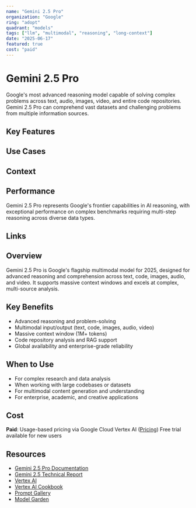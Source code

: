 ```yaml
---
name: "Gemini 2.5 Pro"
organization: "Google"
ring: "adopt"
quadrant: "models"
tags: ["llm", "multimodal", "reasoning", "long-context"]
date: "2025-06-17"
featured: true
cost: "paid"
---
```


# Gemini 2.5 Pro

Google's most advanced reasoning model capable of solving complex problems across text, audio, images, video, and entire code repositories. Gemini 2.5 Pro can comprehend vast datasets and challenging problems from multiple information sources.

## Key Features

## Use Cases

## Context

## Performance
Gemini 2.5 Pro represents Google's frontier capabilities in AI reasoning, with exceptional performance on complex benchmarks requiring multi-step reasoning across diverse data types.

## Links

## Overview
Gemini 2.5 Pro is Google's flagship multimodal model for 2025, designed for advanced reasoning and comprehension across text, code, images, audio, and video. It supports massive context windows and excels at complex, multi-source analysis.

## Key Benefits
- Advanced reasoning and problem-solving
- Multimodal input/output (text, code, images, audio, video)
- Massive context window (1M+ tokens)
- Code repository analysis and RAG support
- Global availability and enterprise-grade reliability

## When to Use
- For complex research and data analysis
- When working with large codebases or datasets
- For multimodal content generation and understanding
- For enterprise, academic, and creative applications

## Cost
**Paid**: Usage-based pricing via Google Cloud Vertex AI ([Pricing](https://cloud.google.com/vertex-ai/generative-ai/pricing))
Free trial available for new users


## Resources
- [Gemini 2.5 Pro Documentation](https://cloud.google.com/vertex-ai/generative-ai/docs/models/gemini/2-5-pro)
- [Gemini 2.5 Technical Report](https://storage.googleapis.com/deepmind-media/gemini/gemini_v2_5_report.pdf)
- [Vertex AI](https://cloud.google.com/vertex-ai)
- [Vertex AI Cookbook](https://cloud.google.com/vertex-ai/generative-ai/docs/cookbook)
- [Prompt Gallery](https://cloud.google.com/vertex-ai/generative-ai/docs/prompt-gallery)
- [Model Garden](https://cloud.google.com/vertex-ai/generative-ai/docs/model-garden/explore-models)

